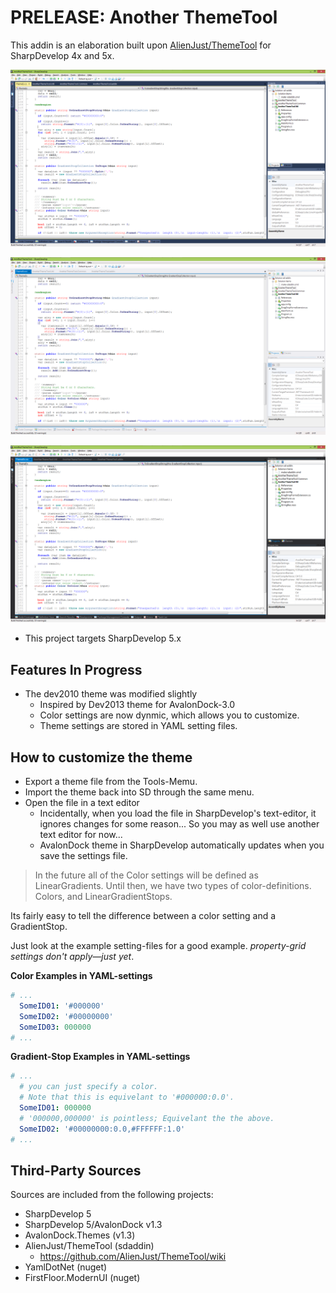 ﻿# PRELEASE: Another ThemeTool

This addin is an elaboration built upon [AlienJust/ThemeTool](https://github.com/AlienJust/ThemeTool) for SharpDevelop 4x and 5x.

![](https://raw.githubusercontent.com/tfwio/sd-ext/0c9d644e1975e4bdc1ecdbdb031c3df0852beed4/SD-Addin/AnotherThemeTool/artifacts/screen-blue.png)

![](https://raw.githubusercontent.com/tfwio/sd-ext/0c9d644e1975e4bdc1ecdbdb031c3df0852beed4/SD-Addin/AnotherThemeTool/artifacts/screen-light.png)

![](https://raw.githubusercontent.com/tfwio/sd-ext/0c9d644e1975e4bdc1ecdbdb031c3df0852beed4/SD-Addin/AnotherThemeTool/artifacts/screen-dark.png)

- This project targets SharpDevelop 5.x

## Features In Progress

- The dev2010 theme was modified slightly
    - Inspired by Dev2013 theme for AvalonDock-3.0
    - Color settings are now dynmic, which allows you to customize.
    - Theme settings are stored in YAML setting files.

## How to customize the theme

- Export a theme file from the Tools-Memu.
- Import the theme back into SD through the same menu.
- Open the file in a text editor
    - Incidentally, when you load the file in SharpDevelop's text-editor, it ignores changes for some reason... So you may as well use another text editor for now...
    - AvalonDock theme in SharpDevelop automatically updates when you save the settings file.

> In the future all of the Color settings will be defined as LinearGradients.  Until then, we have two types of color-definitions.  Colors, and LinearGradientStops.

Its fairly easy to tell the difference between a color setting and a GradientStop.

Just look at the example setting-files for a good example.
*property-grid settings don't apply—just yet*.

**Color Examples in YAML-settings**

```yaml
# ...
  SomeID01: '#000000'
  SomeID02: '#00000000'
  SomeID03: 000000
# ...
```

**Gradient-Stop Examples in YAML-settings**

```yaml
# ...
  # you can just specify a color.
  # Note that this is equivelant to '#000000:0.0'.
  SomeID01: 000000
  # '000000,000000' is pointless; Equivelant the the above.
  SomeID02: '#00000000:0.0,#FFFFFF:1.0'
# ...
```

## Third-Party Sources

Sources are included from the following projects:

- SharpDevelop 5
- SharpDevelop 5/AvalonDock v1.3
- AvalonDock.Themes (v1.3)
- AlienJust/ThemeTool (sdaddin)
    - https://github.com/AlienJust/ThemeTool/wiki
- YamlDotNet (nuget)
- FirstFloor.ModernUI (nuget)
